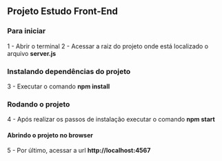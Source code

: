 ## Projeto Estudo Front-End

### Para iniciar
1 - Abrir o terminal
2 - Acessar a raiz do projeto onde está localizado o arquivo __server.js__

### Instalando dependências do projeto
3 - Executar o comando __npm install__

### Rodando o projeto
4 - Após realizar os passos de instalação executar o comando __npm start__

#### Abrindo o projeto no browser
5 - Por último, acessar a url __http://localhost:4567__
